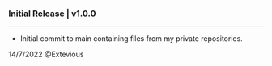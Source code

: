 ### **Initial Release | v1.0.0**

---

- Initial commit to main containing files from my private repositories.

14/7/2022 @Extevious